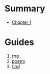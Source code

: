 # Summary
- [Chapter 1](./chapter_1.md)

# Guides
1. [rng](./guides/ranger-cheatsheet.md)
1. [poetry](./guides/poetry.md)
1. [find](./guides/find.md)
